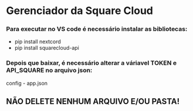 # Gerenciador da Square Cloud
### Para executar no VS code é necessário instalar as bibliotecas:
- pip install nextcord
- pip install squarecloud-api

### Depois que baixar, é necessário alterar a váriavel TOKEN e API_SQUARE no arquivo json:

config - app.json 

## NÃO DELETE NENHUM ARQUIVO E/OU PASTA!
